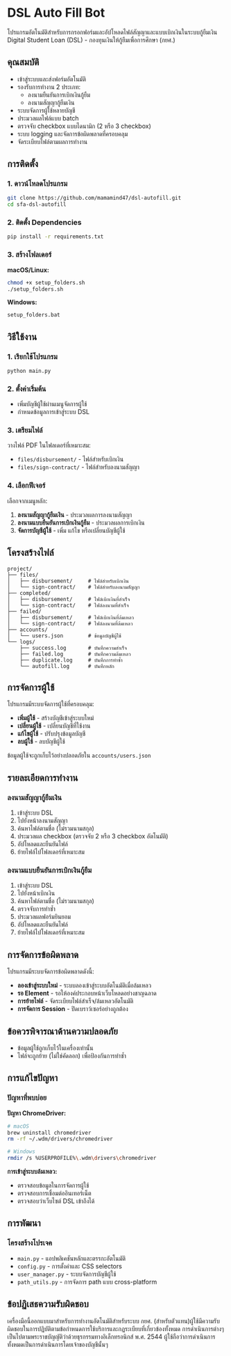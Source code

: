 # DSL Auto Fill Bot

โปรแกรมอัตโนมัติสำหรับการกรอกฟอร์มและอัปโหลดไฟล์สัญญาและแบบเบิกเงินในระบบกู้ยืมเงิน Digital Student Loan (DSL) - กองทุนเงินให้กู้ยืมเพื่อการศึกษา (กยศ.)

## คุณสมบัติ

- เข้าสู่ระบบและส่งฟอร์มอัตโนมัติ
- รองรับการทำงาน 2 ประเภท:
  - ลงนามยืนยันการเบิกเงินกู้ยืม
  - ลงนามสัญญากู้ยืมเงิน
- ระบบจัดการผู้ใช้หลายบัญชี
- ประมวลผลไฟล์แบบ batch
- ตรวจจับ checkbox แบบไดนามิก (2 หรือ 3 checkbox)
- ระบบ logging และจัดการข้อผิดพลาดที่ครอบคลุม
- จัดระเบียบไฟล์ตามผลการทำงาน


## การติดตั้ง

### 1. ดาวน์โหลดโปรแกรม
```bash
git clone https://github.com/mamamind47/dsl-autofill.git
cd sfa-dsl-autofill
```

### 2. ติดตั้ง Dependencies
```bash
pip install -r requirements.txt
```

### 3. สร้างโฟลเดอร์
**macOS/Linux:**
```bash
chmod +x setup_folders.sh
./setup_folders.sh
```

**Windows:**
```cmd
setup_folders.bat
```

## วิธีใช้งาน

### 1. เรียกใช้โปรแกรม
```bash
python main.py
```

### 2. ตั้งค่าเริ่มต้น
- เพิ่มบัญชีผู้ใช้ผ่านเมนูจัดการผู้ใช้
- กำหนดข้อมูลการเข้าสู่ระบบ DSL

### 3. เตรียมไฟล์
วางไฟล์ PDF ในโฟลเดอร์ที่เหมาะสม:
- `files/disbursement/` - ไฟล์สำหรับเบิกเงิน
- `files/sign-contract/` - ไฟล์สำหรับลงนามสัญญา

### 4. เลือกฟีเจอร์
เลือกจากเมนูหลัก:
1. **ลงนามสัญญากู้ยืมเงิน** - ประมวลผลการลงนามสัญญา
2. **ลงนามแบบยืนยันการเบิกเงินกู้ยืม** - ประมวลผลการเบิกเงิน
3. **จัดการบัญชีผู้ใช้** - เพิ่ม แก้ไข หรือเปลี่ยนบัญชีผู้ใช้

## โครงสร้างไฟล์

```
project/
├── files/
│   ├── disbursement/     # ไฟล์สำหรับเบิกเงิน
│   └── sign-contract/    # ไฟล์สำหรับลงนามสัญญา
├── completed/
│   ├── disbursement/     # ไฟล์เบิกเงินที่สำเร็จ
│   └── sign-contract/    # ไฟล์ลงนามที่สำเร็จ
├── failed/
│   ├── disbursement/     # ไฟล์เบิกเงินที่ล้มเหลว
│   └── sign-contract/    # ไฟล์ลงนามที่ล้มเหลว
├── accounts/
│   └── users.json        # ข้อมูลบัญชีผู้ใช้
└── logs/
    ├── success.log       # บันทึกความสำเร็จ
    ├── failed.log        # บันทึกความล้มเหลว
    ├── duplicate.log     # บันทึกการทำซ้ำ
    └── autofill.log      # บันทึกหลัก
```


## การจัดการผู้ใช้

โปรแกรมมีระบบจัดการผู้ใช้ที่ครอบคลุม:

- **เพิ่มผู้ใช้** - สร้างบัญชีเข้าสู่ระบบใหม่
- **เปลี่ยนผู้ใช้** - เปลี่ยนบัญชีที่ใช้งาน
- **แก้ไขผู้ใช้** - ปรับปรุงข้อมูลบัญชี
- **ลบผู้ใช้** - ลบบัญชีผู้ใช้

ข้อมูลผู้ใช้จะถูกเก็บไว้อย่างปลอดภัยใน `accounts/users.json`

## รายละเอียดการทำงาน

### ลงนามสัญญากู้ยืมเงิน
1. เข้าสู่ระบบ DSL
2. ไปยังหน้าลงนามสัญญา
3. ค้นหาไฟล์ตามชื่อ (ไม่รวมนามสกุล)
4. ประมวลผล checkbox (ตรวจจับ 2 หรือ 3 checkbox อัตโนมัติ)
5. อัปโหลดและยืนยันไฟล์
6. ย้ายไฟล์ไปโฟลเดอร์ที่เหมาะสม

### ลงนามแบบยืนยันการเบิกเงินกู้ยืม
1. เข้าสู่ระบบ DSL
2. ไปยังหน้าเบิกเงิน
3. ค้นหาไฟล์ตามชื่อ (ไม่รวมนามสกุล)
4. ตรวจจับการทำซ้ำ
5. ประมวลผลฟอร์มยินยอม
6. อัปโหลดและยืนยันไฟล์
7. ย้ายไฟล์ไปโฟลเดอร์ที่เหมาะสม

## การจัดการข้อผิดพลาด

โปรแกรมมีระบบจัดการข้อผิดพลาดดังนี้:

- **ลองเข้าสู่ระบบใหม่** - ระบบลองเข้าสู่ระบบอัตโนมัติเมื่อล้มเหลว
- **รอ Element** - รอให้องค์ประกอบหน้าเว็บโหลดอย่างชาญฉลาด
- **การย้ายไฟล์** - จัดระเบียบไฟล์สำเร็จ/ล้มเหลวอัตโนมัติ
- **การจัดการ Session** - ปิดเบราว์เซอร์อย่างถูกต้อง


## ข้อควรพิจารณาด้านความปลอดภัย
- ข้อมูลผู้ใช้ถูกเก็บไว้ในเครื่องเท่านั้น
- ไฟล์จะถูกย้าย (ไม่ใช่คัดลอก) เพื่อป้องกันการทำซ้ำ

## การแก้ไขปัญหา

### ปัญหาที่พบบ่อย

**ปัญหา ChromeDriver:**
```bash
# macOS
brew uninstall chromedriver
rm -rf ~/.wdm/drivers/chromedriver

# Windows  
rmdir /s %USERPROFILE%\.wdm\drivers\chromedriver
```

**การเข้าสู่ระบบล้มเหลว:**
- ตรวจสอบข้อมูลในการจัดการผู้ใช้
- ตรวจสอบการเชื่อมต่ออินเทอร์เน็ต
- ตรวจสอบว่าเว็บไซต์ DSL เข้าถึงได้

## การพัฒนา

### โครงสร้างโปรเจค
- `main.py` - แอปพลิเคชันหลักและตรรกะอัตโนมัติ
- `config.py` - การตั้งค่าและ CSS selectors
- `user_manager.py` - ระบบจัดการบัญชีผู้ใช้
- `path_utils.py` - การจัดการ path แบบ cross-platform


## ข้อปฏิเสธความรับผิดชอบ

เครื่องมือนี้ออกแบบมาสำหรับการทำงานอัตโนมัติสำหรับระบบ กยศ. (สำหรับตัวแทน)ผู้ใช้มีความรับผิดชอบในการปฏิบัติตามข้อกำหนดการใช้บริการและกฎระเบียบที่เกี่ยวข้องทั้งหมด
การดำเนินการต่างๆ เป็นไปตามพระราชบัญญัติว่าด้วยธุรกรรมทางอิเล็กทรอนิกส์ พ.ศ. 2544 
ผู้ใช้ถือว่าการดำเนินการทั้งหมดเป็นการดำเนินการโดยเจ้าของบัญชีนั้นๆ